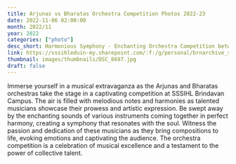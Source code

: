```yaml
---
title: Arjunas vs Bharatas Orchestra Competition Photos 2022-23
date: 2022-11-06 02:00:00
month: 2022/11
year: 2022
categories: ["photo"]
desc_short: Harmonious Symphony - Enchanting Orchestra Competition between Arjunas and Bharatas at SSSIHL Brindavan Campus
link: https://sssihleduin-my.sharepoint.com/:f:/g/personal/brnarchive_sssihl_edu_in/EnqB1N4He1lGuVKT_RDS9ucBTm6Wo0eozDbjjvqUPAKHLA?e=GVCILg
thumbnail: images/thumbnails/DSC_6697.jpg
draft: false
---
```


Immerse yourself in a musical extravaganza as the Arjunas and Bharatas orchestras take the stage in a captivating competition at SSSIHL Brindavan Campus. The air is filled with melodious notes and harmonies as talented musicians showcase their prowess and artistic expression. Be swept away by the enchanting sounds of various instruments coming together in perfect harmony, creating a symphony that resonates with the soul. Witness the passion and dedication of these musicians as they bring compositions to life, evoking emotions and captivating the audience. The orchestra competition is a celebration of musical excellence and a testament to the power of collective talent.
